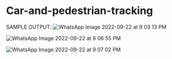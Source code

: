 # Car-and-pedestrian-tracking

SAMPLE OUTPUT:
![WhatsApp Image 2022-09-22 at 9 03 13 PM](https://user-images.githubusercontent.com/114169256/191790336-14f527b5-dfaf-426a-aa1a-cb2e667d179a.jpeg)


![WhatsApp Image 2022-09-22 at 9 06 55 PM](https://user-images.githubusercontent.com/114169256/191790948-0db9000b-17bb-44cd-9f72-92971eae4a81.jpeg)


![WhatsApp Image 2022-09-22 at 9 07 02 PM](https://user-images.githubusercontent.com/114169256/191790962-e2d99c6a-8dca-415c-9a9e-6250982b438b.jpeg)
